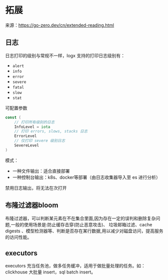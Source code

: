 # 拓展
来源：https://go-zero.dev/cn/extended-reading.html

## 日志
日志打印的级别与常规不一样，logx 支持的打印日志级别有：
- `alert`
- `info`
- `error`
- `severe`
- `fatal`
- `slow`
- `stat`

可配置参数
```go
const (
    // 打印所有级别的日志
    InfoLevel = iota
    // 打印 errors, slows, stacks 日志
    ErrorLevel
    // 仅打印 severe 级别日志
    SevereLevel
)
```  

模式：
- 一种文件输出：适合直接部署
- 一种控制台输出：k8s、docker等部署（由日志收集器导入至 es 进行分析）

禁用日志输出，将无法在次打开

## 布隆过滤器bloom
布隆过滤器，可以判断某元素在不在集合里面,因为存在一定的误判和删除复杂问题,一般的使用场景是:防止缓存击穿(防止恶意攻击)、 垃圾邮箱过滤、cache digests 、模型检测器等、判断是否存在某行数据,用以减少对磁盘访问，提高服务的访问性能。

## executors
executors 充当任务池，做多任务缓冲，适用于做批量处理的任务。如：clickhouse 大批量 insert，sql batch insert。


